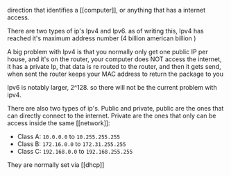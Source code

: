 direction that identifies a [[computer]], or anything that has a internet access.

There are two types of ip's Ipv4 and Ipv6. as of writing this, Ipv4 has reached it's maximum address number (4 billion american billion )

A big problem with Ipv4 is that you normally only get one public IP per house, and it's on the router, your computer does NOT access the internet, it has a private Ip, that data is re routed to the router, and then it gets send, when sent the router keeps your MAC address to return the package to you

Ipv6 is notably larger, 2^128. so there will not be the current problem with ipv4. 

There are also two types of ip's. Public and private, public are the ones that can directly connect to the internet. Private are the ones that only can be access inside the same [[network]]:
- Class A: `10.0.0.0` to `10.255.255.255`
- Class B: `172.16.0.0` to `172.31.255.255`
- Class C: `192.168.0.0` to `192.168.255.255`

They are normally set via [[dhcp]] 